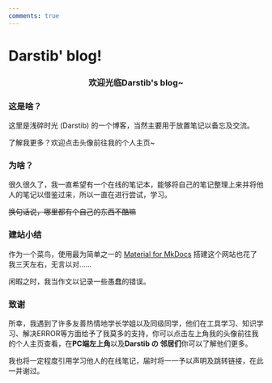 ```yaml
---
comments: true
---
```

# Darstib' blog!

<h3 style="text-align: center;">欢迎光临Darstib's blog~</h3>

### 这是啥？

这里是浅碎时光 (Darstib) 的一个博客，当然主要用于放置笔记以备忘及交流。

了解我更多？欢迎点击头像前往我的个人主页~

### 为啥？

很久很久了，我一直希望有一个在线的笔记本，能够将自己的笔记整理上来并将他人的笔记以借鉴过来，所以一直在进行尝试，学习。

<del>换句话说，哪里都有个自己的东西不酷嘛</del>

### 建站小结

作为一个菜鸟，使用最为简单之一的 [Material for MkDocs](https://squidfunk.github.io/mkdocs-material/) 搭建这个网站也花了我三天左右，无言以对……

闲暇之时，我当作文以记录一些愚蠢的错误。

### 致谢

所幸，我遇到了许多友善热情地学长学姐以及同级同学，他们在工具学习、知识学习、解决ERROR等方面给予了我莫多的支持，你可以点击左上角我的头像前往我的个人主页查看，在**PC端左上角**以及**Darstib の 邻居们**你可以了解他们更多。

我也将一定程度引用学习他人的在线笔记，届时将一一予以声明及跳转链接，在此一并谢过。

